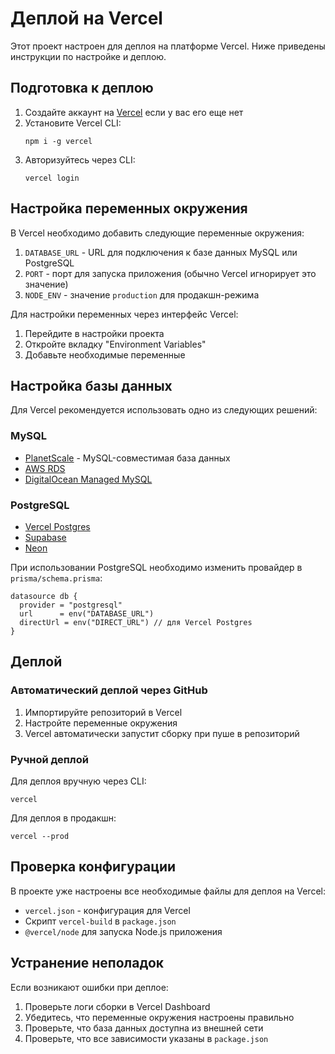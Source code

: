 # Деплой на Vercel

Этот проект настроен для деплоя на платформе Vercel. Ниже приведены инструкции по настройке и деплою.

## Подготовка к деплою

1. Создайте аккаунт на [Vercel](https://vercel.com) если у вас его еще нет
2. Установите Vercel CLI:
   ```
   npm i -g vercel
   ```
3. Авторизуйтесь через CLI:
   ```
   vercel login
   ```

## Настройка переменных окружения

В Vercel необходимо добавить следующие переменные окружения:

1. `DATABASE_URL` - URL для подключения к базе данных MySQL или PostgreSQL
2. `PORT` - порт для запуска приложения (обычно Vercel игнорирует это значение)
3. `NODE_ENV` - значение `production` для продакшн-режима

Для настройки переменных через интерфейс Vercel:
1. Перейдите в настройки проекта
2. Откройте вкладку "Environment Variables"
3. Добавьте необходимые переменные

## Настройка базы данных

Для Vercel рекомендуется использовать одно из следующих решений:

### MySQL
- [PlanetScale](https://planetscale.com/) - MySQL-совместимая база данных
- [AWS RDS](https://aws.amazon.com/rds/mysql/)
- [DigitalOcean Managed MySQL](https://www.digitalocean.com/products/managed-databases-mysql)

### PostgreSQL
- [Vercel Postgres](https://vercel.com/docs/storage/vercel-postgres)
- [Supabase](https://supabase.com/)
- [Neon](https://neon.tech/)

При использовании PostgreSQL необходимо изменить провайдер в `prisma/schema.prisma`:
```prisma
datasource db {
  provider = "postgresql"
  url      = env("DATABASE_URL")
  directUrl = env("DIRECT_URL") // для Vercel Postgres
}
```

## Деплой

### Автоматический деплой через GitHub

1. Импортируйте репозиторий в Vercel
2. Настройте переменные окружения
3. Vercel автоматически запустит сборку при пуше в репозиторий

### Ручной деплой

Для деплоя вручную через CLI:

```
vercel
```

Для деплоя в продакшн:

```
vercel --prod
```

## Проверка конфигурации

В проекте уже настроены все необходимые файлы для деплоя на Vercel:

- `vercel.json` - конфигурация для Vercel
- Скрипт `vercel-build` в `package.json`
- `@vercel/node` для запуска Node.js приложения

## Устранение неполадок

Если возникают ошибки при деплое:

1. Проверьте логи сборки в Vercel Dashboard
2. Убедитесь, что переменные окружения настроены правильно
3. Проверьте, что база данных доступна из внешней сети
4. Проверьте, что все зависимости указаны в `package.json` 